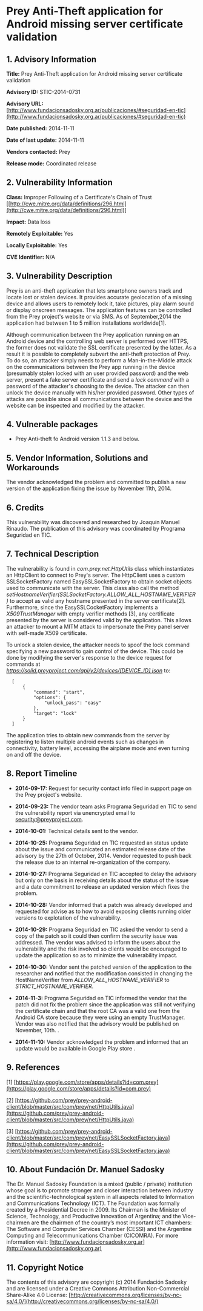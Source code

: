 
# Prey Anti-Theft application for Android missing server certificate validation


## 1. Advisory Information

**Title:** Prey Anti-Theft application for Android missing server certificate validation

**Advisory ID:** STIC-2014-0731

**Advisory URL:** [http://www.fundacionsadosky.org.ar/publicaciones/#seguridad-en-tic](http://www.fundacionsadosky.org.ar/publicaciones/#seguridad-en-tic)

**Date published:** 2014-11-11

**Date of last update:** 2014-11-11

**Vendors contacted:** Prey

**Release mode:** Coordinated release



## 2. Vulnerability Information

**Class:** Improper Following of a Certificate's Chain of Trust [[http://cwe.mitre.org/data/definitions/296.html](http://cwe.mitre.org/data/definitions/296.html)]

**Impact:** Data loss

**Remotely Exploitable:** Yes

**Locally Exploitable:** Yes

**CVE Identifier:** N/A



## 3. Vulnerability Description

Prey is an anti-theft application that lets smartphone owners track and locate lost or stolen devices. It provides accurate geolocation of a missing device and allows users to remotely lock it, take pictures, play alarm sound or display onscreen messages. The application features can be controlled from the Prey project's website or via SMS. As of September,2014 the application had between 1 to 5 million installations worldwide[1].
 
Although communication between the Prey application running on an Android device and the controlling web server is performed over HTTPS, the former does not validate the SSL certificate presented by the latter. As a result it is possible to completely subvert the anti-theft protection of Prey. To do so, an attacker simply needs to perform a Man-in-the-Middle attack on the communications between the Prey app running in the device (presumably stolen locked with an user provided password) and the web server, present a fake server certificate and send a _lock command_ with a password of the attacker's choosing to the device. The attacker can then unlock the device manually with his/her provided password. Other types of attacks are possible since all communications between the device and the website can be inspected and modified by the attacker.


## 4. Vulnerable packages

* Prey Anti-theft fo Android version 1.1.3 and below.

## 5. Vendor Information, Solutions and Workarounds

The vendor acknowledged the problem and committed to publish a new version of the application fixing the issue by November 11th, 2014. 


## 6. Credits

This vulnerability was discovered and researched by Joaquín Manuel Rinaudo. The publication of this advisory was coordinated by Programa Seguridad en TIC. 

## 7. Technical Description

The vulnerability is found in _com.prey.net.HttpUtils_ class which instantiates an HttpClient to connect to Prey's server. The HttpClient uses a custom SSLSocketFactory named EasySSLSocketFactory to obtain socket objects used to communicate with the server. This class also call the method _setHostnameVerifier(SSLSocketFactory.ALLOW_ALL_HOSTNAME_VERIFIER)_ to accept as valid any hostname presented in the server certificate[2]. Furthermore, since the EasySSLCocketFactory implements a _X509TrustManager_ with empty verifier methods [3], any certificate presented by the server is considered valid by the application. This allows an attacker to mount a MITM attack to impersonate the Prey panel server with self-made X509 certificate.

To unlock a stolen device, the attacker needs to spoof the lock command specifying a new password to gain control of the device. This could be done by modifying the server's response to the device request for commands at _https://solid.preyproject.com/api/v2/devices/[DEVICE_ID].json_ to:


```
  [
      {
          "command": "start", 
          "options": {
              "unlock_pass": "easy"
          }, 
          "target": "lock"
      }
  ]

```

The application tries to obtain new commands from the server by registering to listen multiple android events such as changes in connectivity, battery level, accessing the airplane mode and even turning on and off the device.  


## 8. Report Timeline

* **2014-09-17:** 
          Request for security contact info filed in support page on the Prey project's website.
        
* **2014-09-23:** 
          The vendor team asks Programa Seguridad en TIC to send the vulnerability report via unencrypted email to security@preyproject.com.
        
* **2014-10-01:** 
          Technical details sent to the vendor.
        
* **2014-10-25:** Programa Seguridad en TIC requested an status update about the issue and communicated an estimated release date of the advisory by the 27th of October, 2014. Vendor requested to push back the release due to an internal re-organization of the company.
        
* **2014-10-27:** Programa Seguridad en TIC accepted to delay the advisory but only on the basis in receiving details about the status of the issue and a date commitment to release an updated version which fixes the problem. 
        
* **2014-10-28:** 
         Vendor informed that a patch was already developed and requested for advise as to how to avoid exposing clients running older versions to explotation of the vulnerability.  
        
* **2014-10-29:** Programa Seguridad en TIC asked the vendor to send a copy of the patch so it could then confirm the security issue was addressed. The vendor was advised to inform the users about the vulnerability and the risk involved so clients would be encouraged to update the application so as to minimize the vulnerability impact.
        
* **2014-10-30:** 
          Vendor sent the patched version  of the application to the researcher and notified that the modification consisted in changing the HostNameVerifier from _ALLOW_ALL_HOSTNAME_VERIFIER_ to _STRICT_HOSTNAME_VERIFIER_.
        
* **2014-11-3:** Programa Seguridad en TIC informed the vendor that the patch did not fix the problem since the application was still not verifying the certificate chain and that the root CA was a valid one from the Android CA store because they were using an empty TrustManager. Vendor was also notified that the advisory would be published on November, 10th.
.        
* **2014-11-10:** 
          Vendor acknowledged the problem and informed that an update would be available in Google Play store .
        

## 9. References

[1] [https://play.google.com/store/apps/details?id=com.prey](https://play.google.com/store/apps/details?id=com.prey)

[2] [https://github.com/prey/prey-android-client/blob/master/src/com/prey/net/HttpUtils.java](https://github.com/prey/prey-android-client/blob/master/src/com/prey/net/HttpUtils.java)

[3] [https://github.com/prey/prey-android-client/blob/master/src/com/prey/net/EasySSLSocketFactory.java](https://github.com/prey/prey-android-client/blob/master/src/com/prey/net/EasySSLSocketFactory.java)

## 10. About Fundación Dr. Manuel Sadosky

The Dr. Manuel Sadosky Foundation is a mixed (public / private) institution whose goal is to promote stronger and closer interaction between industry and the scientific-technological system in all aspects related to Information and Communications Technology (ICT). The Foundation was formally created by a Presidential Decree in 2009. Its Chairman is the Minister of Science, Technology, and Productive Innovation of Argentina; and the Vice-chairmen are the chairmen of the country’s most important ICT chambers: The Software and Computer Services Chamber (CESSI) and the Argentine Computing and Telecommunications Chamber (CICOMRA). For more information visit: [http://www.fundacionsadosky.org.ar](http://www.fundacionsadosky.org.ar)

## 11. Copyright Notice

The contents of this advisory are copyright (c) 2014 Fundación Sadosky and are licensed under a Creative Commons Attribution Non-Commercial Share-Alike 4.0 License: [http://creativecommons.org/licenses/by-nc-sa/4.0/](http://creativecommons.org/licenses/by-nc-sa/4.0/)
